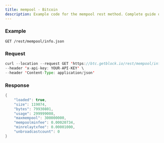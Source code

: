 ```yaml
---
title: mempool - Bitcoin
description: Example code for the mempool rest method. Сomplete guide on how to use mempool rest in GetBlock.io Web3 documentation.
---
```


### Example

`GET /rest/mempool/info.json`

### Request

``` java
curl --location --request GET 'https://btc.getblock.io/rest/mempool/info.json' \
--header 'x-api-key: YOUR-API-KEY' \
--header 'Content-Type: application/json'
```

### Response

``` java
{
    "loaded": true,
    "size": 119074, 
    "bytes": 79930801, 
    "usage": 299999008, 
    "maxmempool": 300000000, 
    "mempoolminfee": 0.00020734,
    "minrelaytxfee": 0.00001000,
    "unbroadcastcount": 0
}
```
